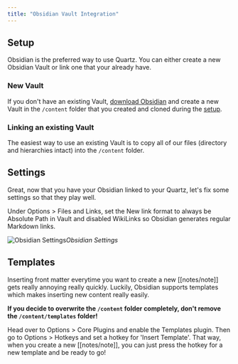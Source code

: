 ```yaml
---
title: "Obsidian Vault Integration"
---
```


## Setup
Obsidian is the preferred way to use Quartz. You can either create a new Obsidian Vault or link one that your already have.

### New Vault
If you don't have an existing Vault, [download Obsidian](https://obsidian.md/) and create a new Vault in the `/content` folder that you created and cloned during the [setup](notes/setup.md).

### Linking an existing Vault
The easiest way to use an existing Vault is to copy all of our files (directory and hierarchies intact) into the `/content` folder.

## Settings
Great, now that you have your Obsidian linked to your Quartz, let's fix some settings so that they play well.

Under Options > Files and Links, set the New link format to always be Absolute Path in Vault and disabled WikiLinks so Obsidian generates regular Markdown links.

![Obsidian Settings](/notes/images/obsidian-settings.png)*Obsidian Settings*

## Templates
Inserting front matter everytime you want to create a new [[notes/note]] gets really annoying really quickly. Luckily, Obsidian supports templates which makes inserting new content really easily.

**If you decide to overwrite the `/content` folder completely, don't remove the `/content/templates` folder!**

Head over to Options > Core Plugins and enable the Templates plugin. Then go to Options > Hotkeys and set a hotkey for 'Insert Template'. That way, when you create a new [[notes/note]], you can just press the hotkey for a new template and be ready to go!